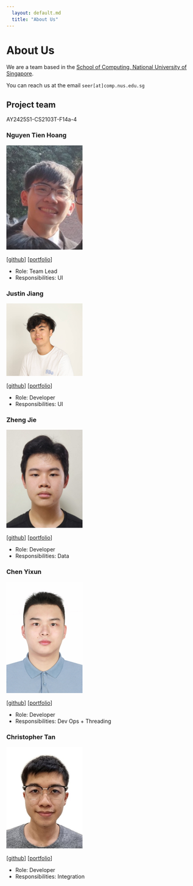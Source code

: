```yaml
---
  layout: default.md
  title: "About Us"
---
```


# About Us

We are a team based in the [School of Computing, National University of Singapore](http://www.comp.nus.edu.sg).

You can reach us at the email `seer[at]comp.nus.edu.sg`

## Project team
AY2425S1-CS2103T-F14a-4

### Nguyen Tien Hoang

<img src="images/blackpanther9229.png" width="200px">

[[github](https://github.com/blackpanther9229)]
[[portfolio](team/nguyen.md)]

* Role: Team Lead
* Responsibilities: UI

### Justin Jiang

<img src="images/yooplo.png" width="200px">

[[github](http://github.com/yooplo)]
[[portfolio](team/justin.md)]

* Role: Developer
* Responsibilities: UI

### Zheng Jie

<img src="images/krashkart.png" width="200px">

[[github](https://github.com/KrashKart)] [[portfolio](team/krashkart.md)]

* Role: Developer
* Responsibilities: Data

### Chen Yixun

<img src="images/cyx22222003.png" width="200px">

[[github](http://github.com/cyx22222003)]
[[portfolio](team/cyx22222003.md)]

* Role: Developer
* Responsibilities: Dev Ops + Threading


### Christopher Tan

<img src="images/chrisjohntan.png" width="200px">

[[github](http://github.com/chrisjohntan)]
[[portfolio](team/chrisjohntan.md)]

* Role: Developer
* Responsibilities: Integration
